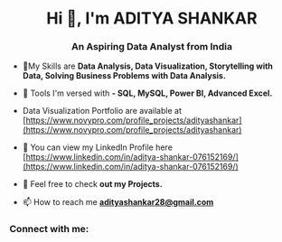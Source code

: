<h1 align="center">Hi 👋, I'm ADITYA SHANKAR</h1>
<h3 align="center">An Aspiring Data Analyst from India</h3>


- 🔭My Skills are **Data Analysis, Data Visualization, Storytelling with Data, Solving Business Problems with Data Analysis.**

- 🌱 Tools I'm versed with **- SQL, MySQL, Power BI, Advanced Excel.**

- Data Visualization Portfolio are available at [https://www.novypro.com/profile_projects/adityashankar](https://www.novypro.com/profile_projects/adityashankar)

- 📝 You can view my LinkedIn Profile here [https://www.linkedin.com/in/aditya-shankar-076152169/](https://www.linkedin.com/in/aditya-shankar-076152169/)

- 💬 Feel free to check **out my Projects.**

- 📫 How to reach me **adityashankar28@gmail.com**

<h3 align="left">Connect with me:</h3>
<p align="left">
</p>
